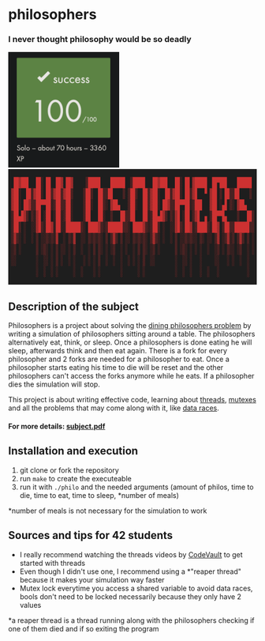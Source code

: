 # philosophers
### I never thought philosophy would be so deadly
<img width="225" src="https://github.com/eschirni/philosophers/blob/master/readme_src/100.png"><img width="772" height="233.5" src="https://github.com/eschirni/philosophers/blob/master/readme_src/philosophers.png">

## Description of the subject
Philosophers is a project about solving the [dining philosophers problem](https://en.wikipedia.org/wiki/Dining_philosophers_problem) by writing a simulation of philosophers sitting around a table. The philosophers alternatively eat, think, or sleep. Once a philosophers is done eating he will sleep, afterwards think and then eat again. There is a fork for every philosopher and 2 forks are needed for a philosopher to eat. Once a philosopher starts eating his time to die will be reset and the other philosophers can't access the forks anymore while he eats. If a philosopher dies the simulation will stop.

This project is about writing effective code, learning about [threads](https://www.geeksforgeeks.org/multithreading-c-2/), [mutexes](https://www.delftstack.com/howto/c/mutex-in-c/) and all the problems that may come along with it, like [data races](https://en.wikipedia.org/wiki/Race_condition).

#### For more details: [subject.pdf](https://github.com/eschirni/philosophers/blob/master/readme_src/philosophers.pdf)

## Installation and execution
1. git clone or fork the repository
2. run `make` to create the executeable
3. run it with `./philo` and the needed arguments (amount of philos, time to die, time to eat, time to sleep, \*number of meals)

\*number of meals is not necessary for the simulation to work

## Sources and tips for 42 students
- I really recommend watching the threads videos by [CodeVault](https://www.youtube.com/watch?v=d9s_d28yJq0&list=PLfqABt5AS4FmuQf70psXrsMLEDQXNkLq2) to get started with threads
- Even though I didn't use one, I recommend using a \*"reaper thread" because it makes your simulation way faster
- Mutex lock everytime you access a shared variable to avoid data races, bools don't need to be locked necessarily because they only have 2 values

\*a reaper thread is a thread running along with the philosophers checking if one of them died and if so exiting the program
